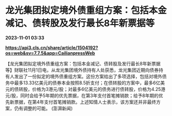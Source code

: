 # 龙光集团拟定境外债重组方案：包括本金减记、债转股及发行最长8年新票据等

**2023-11-01 03:33**

**https://api3.cls.cn/share/article/1504192?os=web&sv=7.7.5&app=CailianpressWeb**

【龙光集团拟定境外债重组方案：包括本金减记、债转股及发行最长8年新票据等】财联社11月1日电，从龙光集团境外债持有人处获悉，龙光集团近期向债券持有人发出了一份拟定的境外债重组方案。这份方案给出了多项选择，包括对境外债务中最多13.33亿美元的债券本金按照8.5折支付；在债转股的方案中，最多6亿美元的债转股，价格为3港元/股；对最多6亿美元的债务进行债转股，价格为4.25港元/股，同时会给予5年期的优先票据，在第3年支付首笔摊销款；给予8年期的优先新票据，在第4年支付首笔摊销款。上述知情人士表示，该方案还并非最终方案，仍有调整的可能。 (澎湃新闻)